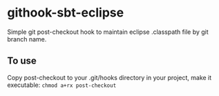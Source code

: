 githook-sbt-eclipse
===================

Simple git post-checkout hook to maintain eclipse .classpath file by git branch name.

To use
--------
Copy post-checkout to your .git/hooks directory in your project, make it executable:
`chmod a+rx post-checkout`



